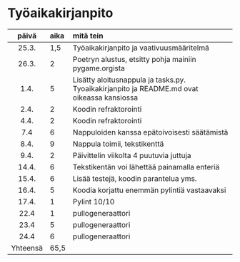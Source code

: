 # Työaikakirjanpito

| päivä | aika | mitä tein  |
| :----:|:-----| :-----|
| 25.3. | 1,5    | Työaikakirjanpito ja vaativuusmääritelmä |
|  26.3.|  2   |Poetryn alustus, etsitty pohja mainiin pygame.orgista  |
| 1.4. |  5  | Lisätty aloitusnappula ja tasks.py.  Tyoaikakirjanpito ja README.md ovat oikeassa kansiossa |
|   2.4.    |   2  | Koodin refraktorointi |
|   4.4.    |   2  | Koodin refraktorointi |
|  7.4     |  6   | Nappuloiden kanssa epätoivoisesti säätämistä |
|   8.4.    |   9  | Nappula toimii, tekstikenttä |
|  9.4. |  2   | Päivittelin viikolta 4 puutuvia juttuja  |
| 14.4. |  6   | Tekstikentän voi lähettää painamalla enteriä |
|  15.4.     |  6   | Lisää testejä, koodin parantelua yms. |
| 16.4.  |   5  | Koodia korjattu enemmän pylintiä vastaavaksi |
|  17.4. |  1   | Pylint 10/10 |
|  22.4     |  1   | pullogeneraattori |
|  23.4 |  5   | pullogeneraattori |
|  24.4 |  6   | pullogeneraattori |
|   Yhteensä |   65,5 | | 
